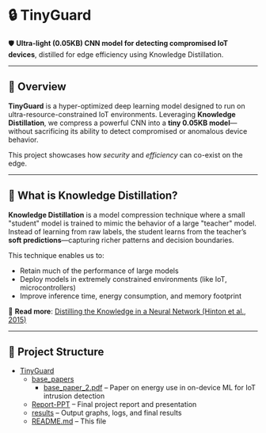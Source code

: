 # 🔒 TinyGuard

🛡️ **Ultra-light (0.05KB) CNN model for detecting compromised IoT devices**, distilled for edge efficiency using Knowledge Distillation.

---

## 🚀 Overview

**TinyGuard** is a hyper-optimized deep learning model designed to run on ultra-resource-constrained IoT environments. Leveraging **Knowledge Distillation**, we compress a powerful CNN into a **tiny 0.05KB model**—without sacrificing its ability to detect compromised or anomalous device behavior.

This project showcases how *security* and *efficiency* can co-exist on the edge.

---

## 🧠 What is Knowledge Distillation?

**Knowledge Distillation** is a model compression technique where a small "student" model is trained to mimic the behavior of a large "teacher" model. Instead of learning from raw labels, the student learns from the teacher’s **soft predictions**—capturing richer patterns and decision boundaries.

This technique enables us to:
- Retain much of the performance of large models
- Deploy models in extremely constrained environments (like IoT, microcontrollers)
- Improve inference time, energy consumption, and memory footprint

📖 **Read more**: [Distilling the Knowledge in a Neural Network (Hinton et al., 2015)](https://arxiv.org/abs/1503.02531)

---



## 📁 Project Structure

* [TinyGuard](./TinyGuard)
  * [base_papers](./TinyGuard/Base-Papers)  
    * [base_paper_2.pdf](./TinyGuard/Base-Papers/base_paper_2.pdf) – Paper on energy use in on-device ML for IoT intrusion detection
  * [Report-PPT](./TinyGuard/Report-PPT) – Final project report and presentation
  * [results](./TinyGuard/results) – Output graphs, logs, and final results
  * [README.md](./TinyGuard/README.md) – This file
